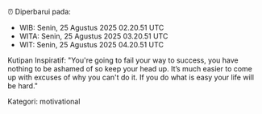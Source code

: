 ⏰ Diperbarui pada:
- WIB: Senin, 25 Agustus 2025 02.20.51 UTC
- WITA: Senin, 25 Agustus 2025 03.20.51 UTC
- WIT: Senin, 25 Agustus 2025 04.20.51 UTC

Kutipan Inspiratif:
"You're going to fail your way to success, you have nothing to be ashamed of so keep your head up. It’s much easier to come up with excuses of why you can't do it. If you do what is easy your life will be hard."


Kategori: motivational

